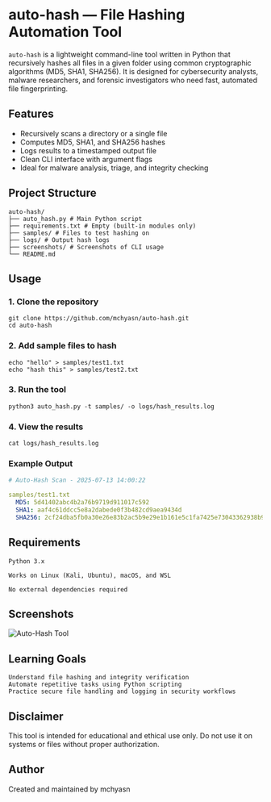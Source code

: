 # auto-hash — File Hashing Automation Tool

`auto-hash` is a lightweight command-line tool written in Python that recursively hashes all files in a given folder using common cryptographic algorithms (MD5, SHA1, SHA256). It is designed for cybersecurity analysts, malware researchers, and forensic investigators who need fast, automated file fingerprinting.

## Features

- Recursively scans a directory or a single file
- Computes MD5, SHA1, and SHA256 hashes
- Logs results to a timestamped output file
- Clean CLI interface with argument flags
- Ideal for malware analysis, triage, and integrity checking

## Project Structure
```
auto-hash/
├── auto_hash.py # Main Python script
├── requirements.txt # Empty (built-in modules only)
├── samples/ # Files to test hashing on
├── logs/ # Output hash logs
├── screenshots/ # Screenshots of CLI usage
└── README.md
```




## Usage

### 1. Clone the repository

```
git clone https://github.com/mchyasn/auto-hash.git
cd auto-hash
```

### 2. Add sample files to hash

```
echo "hello" > samples/test1.txt
echo "hash this" > samples/test2.txt
```

### 3. Run the tool

```
python3 auto_hash.py -t samples/ -o logs/hash_results.log
```

### 4. View the results

```
cat logs/hash_results.log
```

### Example Output

```yaml
# Auto-Hash Scan - 2025-07-13 14:00:22

samples/test1.txt
  MD5: 5d41402abc4b2a76b9719d911017c592
  SHA1: aaf4c61ddcc5e8a2dabede0f3b482cd9aea9434d
  SHA256: 2cf24dba5fb0a30e26e83b2ac5b9e29e1b161e5c1fa7425e73043362938b9824
```

## Requirements
```
Python 3.x

Works on Linux (Kali, Ubuntu), macOS, and WSL

No external dependencies required
```
## Screenshots

![Auto-Hash Tool](https://raw.githubusercontent.com/mchyasn/auto-hash/main/screenshots/0.png)

## Learning Goals
```
Understand file hashing and integrity verification  
Automate repetitive tasks using Python scripting  
Practice secure file handling and logging in security workflows
```
## Disclaimer

This tool is intended for educational and ethical use only. Do not use it on systems or files without proper authorization.

## Author

Created and maintained by mchyasn
